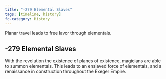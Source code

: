 ```yaml
---
title: "-279 Elemental Slaves"
tags: [timeline, history]
fc-category: History
---
```

<span class='ob-timelines'
	data-date='-279'
	data-title='Elemental Slaves'
		data-class='orange'>Planar travel leads to free lavor through elementals.</span>
## -279 Elemental Slaves
With the revolution the existence of planes of existence, magicians are able to summon elementals. This leads to an enslaved force of elementals, and a renaissance in construction throughout the Exeger Empire.

